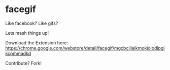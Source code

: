 facegif
=======


Like facebook?
Like gifs? 

Lets mash things up!

Download the Extension here:
https://chrome.google.com/webstore/detail/facegif/mgcbcjilaikmokjolodlpgikcpmmadkd


Contribute? Fork!
